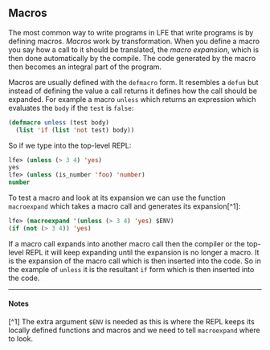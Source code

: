 ## Macros

The most common way to write programs in LFE that write programs is by defining macros. *Macros* work by transformation. When you define a macro you say how a call to it should be translated, the *macro expansion*, which is then done automatically by the compile. The code generated by the macro then becomes an integral part of the program.

Macros are usually defined with the `defmacro` form. It resembles a `defun` but instead of defining the value a call returns it defines how the call should be expanded. For example a macro `unless` which returns an expression which evaluates the `body` if the `test` is `false`:

```lisp
(defmacro unless (test body)
  (list 'if (list 'not test) body))
```

So if we type into the top-level REPL:

```lisp
lfe> (unless (> 3 4) 'yes)
yes
lfe> (unless (is_number 'foo) 'number)
number
```

To test a macro and look at its expansion we can use the function `macroexpand` which takes a macro call and generates its expansion[^1]:

```lisp
lfe> (macroexpand '(unless (> 3 4) 'yes) $ENV)
(if (not (> 3 4)) 'yes)
```

If a macro call expands into another macro call then the compiler or the top-level REPL it will keep expanding until the expansion is no longer a macro. It is the expansion of the macro call which is then inserted into the code. So in the example of `unless` it is the resultant `if` form which is then inserted into the code.

----

#### Notes

[^1] The extra argument `$ENV` is needed as this is where the REPL keeps its locally defined functions and macros and we need to tell `macroexpand` where to look.
